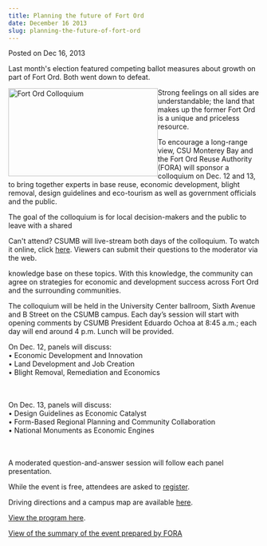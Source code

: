 ```yaml
---
title: Planning the future of Fort Ord
date: December 16 2013
slug: planning-the-future-of-fort-ord
---
```





<span class="date">Posted on Dec 16, 2013    </span>
<p>Last month&apos;s election featured competing ballot measures about
growth on part of Fort Ord. Both went down to defeat.</p>
<p><img alt="Fort Ord Colloquium" src="http://news.csumb.edu/sites/default/files/65/attachments/news/images/fort_ord_colloquium_invite.jpg" style="float:left; width:300px; height:176px">Strong feelings on
all sides are understandable; the land that makes up the former
Fort Ord is a unique and priceless resource. &#x2028;</img></p>
<p>To encourage a long-range view, CSU Monterey Bay and the Fort
Ord Reuse Authority (FORA) will sponsor a colloquium on Dec. 12 and
13, to bring together experts in base reuse, economic development,
blight removal, design guidelines and eco-tourism as well as
government officials and the public.</p>
<p>The goal of the colloquium is for local decision-makers and the
public to leave with a shared</p>
<p class="pullquote">Can&apos;t attend? CSUMB will live-stream both days
of the colloquium. To watch it online, click <a href="http://media.csumb.edu/www/player/encoder.php?en=5&amp;cc=1&amp;q=1" rel="nofollow">here</a>. Viewers can submit their questions to the
moderator via the web.</p>
<p>knowledge base on these topics. With this knowledge, the
community can agree on strategies for economic and development
success across Fort Ord and the surrounding communities.</p>
<p>The colloquium will be held in the University Center ballroom,
Sixth Avenue and B Street on the CSUMB campus. Each day&#x2019;s session
will start with opening comments by CSUMB President Eduardo Ochoa
at 8:45 a.m.; each day will end around 4 p.m. Lunch will be
provided.</p>
<p>On Dec. 12, panels will discuss:<br>
&#x2022; Economic Development and Innovation<br>
&#x2022; Land Development and Job Creation<br>
&#x2022; Blight Removal, Remediation and Economics</br></br></br></p>
<p>On Dec. 13, panels will discuss:<br>
&#x2022; Design Guidelines as Economic Catalyst<br>
&#x2022; Form-Based Regional Planning and Community Collaboration<br>
&#x2022; National Monuments as Economic Engines</br></br></br></p>
<p>A moderated question-and-answer session will follow each panel
presentation.</p>
<p>While the event is free, attendees are asked to <a href="http://www.fortordcolloquium.eventbrite.com" rel="nofollow">register</a>.</p>
<p>Driving directions and a campus map are available <a href="http://csumb.edu/maps" rel="nofollow">here</a>.</p>
<p><a href="http://news.csumb.edu/sites/default/files/65/attachments/news/files/fort_ord_colloquium_program_0.pdf" rel="nofollow">View the program here</a>.</p>
<p><a href="http://news.csumb.edu/sites/default/files/65/attachments/news/files/colloquium_summary.pdf" rel="nofollow">View of the summary of the event prepared by
FORA</a></p>
<p>&#xA0;</p>
<p><br>
&#xA0;</br></p>





